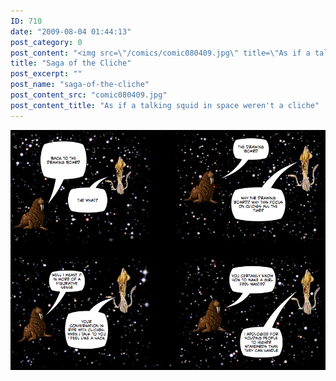 ```yaml
---
ID: 710
date: "2009-08-04 01:44:13"
post_category: 0
post_content: "<img src=\"/comics/comic080409.jpg\" title=\"As if a talking squid in space weren't a cliche\" />"
title: "Saga of the Cliche"
post_excerpt: ""
post_name: "saga-of-the-cliche"
post_content_src: "comic080409.jpg"
post_content_title: "As if a talking squid in space weren't a cliche"
---
```



[![As if a talking squid in space weren't a cliche](/comics-hi-res/comic080409.jpg)](/comics-hi-res/comic080409.jpg "As if a talking squid in space weren't a cliche")
